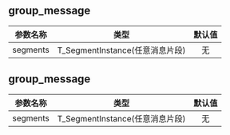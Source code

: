 ## group_message

|参数名称|类型|默认值|
|:---:|:---:|:---:|
|segments|T_SegmentInstance(任意消息片段)|无|

## group_message

|参数名称|类型|默认值|
|:---:|:---:|:---:|
|segments|T_SegmentInstance(任意消息片段)|无|

